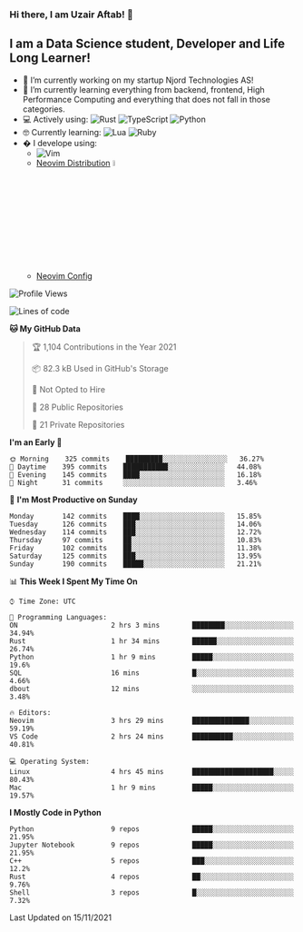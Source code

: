 ### Hi there, I am Uzair Aftab! 👋

## I am a Data Science student, Developer and Life Long Learner!
- 🔭 I’m currently working on my startup Njord Technologies AS!
- 🌱 I’m currently learning everything from backend, frontend, High Performance Computing and everything that does not fall in those categories.
- 💻 Actively using: <img alt="Rust" src="https://img.shields.io/badge/rust-%23000000.svg?style=for-the-badge&logo=rust&logoColor=white"/> <img alt="TypeScript" src="https://img.shields.io/badge/typescript-%23007ACC.svg?style=for-the-badge&logo=typescript&logoColor=white"/> <img alt="Python" src="https://img.shields.io/badge/python-%2314354C.svg?style=for-the-badge&logo=python&logoColor=white"/>
- 🤓 Currently learning: <img alt="Lua" src="https://img.shields.io/badge/lua-%232C2D72.svg?style=for-the-badge&logo=lua&logoColor=white"/>  <img alt="Ruby" src="https://img.shields.io/badge/ruby-%232C2D72.svg?style=for-the-badge&logo=ruby&logoColor=white"/>  
- � I develope using: 
  -  <img alt="Vim" src="https://img.shields.io/badge/VIM-%2311AB00.svg?style=for-the-badge&logo=vim&logoColor=white"/>
  -  [Neovim Distribution](https://github.com/LunarVim/LunarVim) <img alt="LunarVim" src="https://www.lunarvim.org/assets/lunarvim_logo.png" width="5%"/>
  -  [Neovim Config](https://github.com/Uzaaft/lvim_abz)
  
<!--START_SECTION:waka-->
![Profile Views](http://img.shields.io/badge/Profile%20Views-3-blue)

![Lines of code](https://img.shields.io/badge/From%20Hello%20World%20I%27ve%20Written-1.9%20million%20lines%20of%20code-blue)

**🐱 My GitHub Data** 

> 🏆 1,104 Contributions in the Year 2021
 > 
> 📦 82.3 kB Used in GitHub's Storage 
 > 
> 🚫 Not Opted to Hire
 > 
> 📜 28 Public Repositories 
 > 
> 🔑 21 Private Repositories  
 > 
**I'm an Early 🐤** 

```text
🌞 Morning    325 commits    █████████░░░░░░░░░░░░░░░░   36.27% 
🌆 Daytime    395 commits    ███████████░░░░░░░░░░░░░░   44.08% 
🌃 Evening    145 commits    ████░░░░░░░░░░░░░░░░░░░░░   16.18% 
🌙 Night      31 commits     ░░░░░░░░░░░░░░░░░░░░░░░░░   3.46%

```
📅 **I'm Most Productive on Sunday** 

```text
Monday       142 commits    ████░░░░░░░░░░░░░░░░░░░░░   15.85% 
Tuesday      126 commits    ███░░░░░░░░░░░░░░░░░░░░░░   14.06% 
Wednesday    114 commits    ███░░░░░░░░░░░░░░░░░░░░░░   12.72% 
Thursday     97 commits     ██░░░░░░░░░░░░░░░░░░░░░░░   10.83% 
Friday       102 commits    ██░░░░░░░░░░░░░░░░░░░░░░░   11.38% 
Saturday     125 commits    ███░░░░░░░░░░░░░░░░░░░░░░   13.95% 
Sunday       190 commits    █████░░░░░░░░░░░░░░░░░░░░   21.21%

```


📊 **This Week I Spent My Time On** 

```text
⌚︎ Time Zone: UTC

💬 Programming Languages: 
ON                       2 hrs 3 mins        ████████░░░░░░░░░░░░░░░░░   34.94% 
Rust                     1 hr 34 mins        ██████░░░░░░░░░░░░░░░░░░░   26.74% 
Python                   1 hr 9 mins         █████░░░░░░░░░░░░░░░░░░░░   19.6% 
SQL                      16 mins             █░░░░░░░░░░░░░░░░░░░░░░░░   4.66% 
dbout                    12 mins             ░░░░░░░░░░░░░░░░░░░░░░░░░   3.48%

🔥 Editors: 
Neovim                   3 hrs 29 mins       ██████████████░░░░░░░░░░░   59.19% 
VS Code                  2 hrs 24 mins       ██████████░░░░░░░░░░░░░░░   40.81%

💻 Operating System: 
Linux                    4 hrs 45 mins       ████████████████████░░░░░   80.43% 
Mac                      1 hr 9 mins         █████░░░░░░░░░░░░░░░░░░░░   19.57%

```

**I Mostly Code in Python** 

```text
Python                   9 repos             █████░░░░░░░░░░░░░░░░░░░░   21.95% 
Jupyter Notebook         9 repos             █████░░░░░░░░░░░░░░░░░░░░   21.95% 
C++                      5 repos             ███░░░░░░░░░░░░░░░░░░░░░░   12.2% 
Rust                     4 repos             ██░░░░░░░░░░░░░░░░░░░░░░░   9.76% 
Shell                    3 repos             █░░░░░░░░░░░░░░░░░░░░░░░░   7.32%

```



 Last Updated on 15/11/2021
<!--END_SECTION:waka-->
